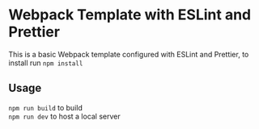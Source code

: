# Webpack Template with ESLint and Prettier
This is a basic Webpack template configured with ESLint and Prettier, to install run `npm install`

## Usage
`npm run build` to build  
`npm run dev` to host a local server